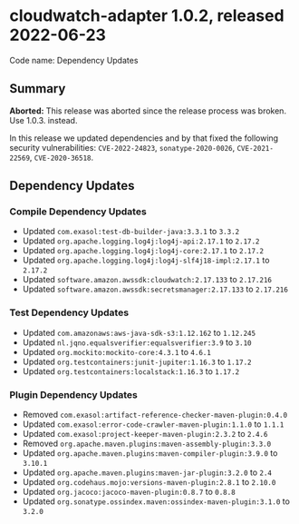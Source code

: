 # cloudwatch-adapter 1.0.2, released 2022-06-23

Code name: Dependency Updates

## Summary

**Aborted:** This release was aborted since the release process was broken. Use 1.0.3. instead.

In this release we updated dependencies and by that fixed the following security vulnerabilities: `CVE-2022-24823`, `sonatype-2020-0026`, `CVE-2021-22569`, `CVE-2020-36518`.

## Dependency Updates

### Compile Dependency Updates

* Updated `com.exasol:test-db-builder-java:3.3.1` to `3.3.2`
* Updated `org.apache.logging.log4j:log4j-api:2.17.1` to `2.17.2`
* Updated `org.apache.logging.log4j:log4j-core:2.17.1` to `2.17.2`
* Updated `org.apache.logging.log4j:log4j-slf4j18-impl:2.17.1` to `2.17.2`
* Updated `software.amazon.awssdk:cloudwatch:2.17.133` to `2.17.216`
* Updated `software.amazon.awssdk:secretsmanager:2.17.133` to `2.17.216`

### Test Dependency Updates

* Updated `com.amazonaws:aws-java-sdk-s3:1.12.162` to `1.12.245`
* Updated `nl.jqno.equalsverifier:equalsverifier:3.9` to `3.10`
* Updated `org.mockito:mockito-core:4.3.1` to `4.6.1`
* Updated `org.testcontainers:junit-jupiter:1.16.3` to `1.17.2`
* Updated `org.testcontainers:localstack:1.16.3` to `1.17.2`

### Plugin Dependency Updates

* Removed `com.exasol:artifact-reference-checker-maven-plugin:0.4.0`
* Updated `com.exasol:error-code-crawler-maven-plugin:1.1.0` to `1.1.1`
* Updated `com.exasol:project-keeper-maven-plugin:2.3.2` to `2.4.6`
* Removed `org.apache.maven.plugins:maven-assembly-plugin:3.3.0`
* Updated `org.apache.maven.plugins:maven-compiler-plugin:3.9.0` to `3.10.1`
* Updated `org.apache.maven.plugins:maven-jar-plugin:3.2.0` to `2.4`
* Updated `org.codehaus.mojo:versions-maven-plugin:2.8.1` to `2.10.0`
* Updated `org.jacoco:jacoco-maven-plugin:0.8.7` to `0.8.8`
* Updated `org.sonatype.ossindex.maven:ossindex-maven-plugin:3.1.0` to `3.2.0`
